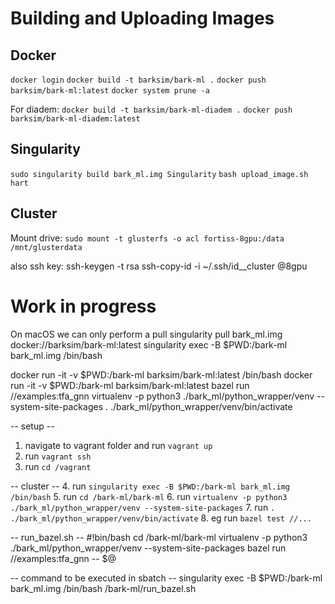 # Building and Uploading Images

## Docker
`docker login`
`docker build -t barksim/bark-ml .`
`docker push barksim/bark-ml:latest`
`docker system prune -a`

For diadem:
`docker build -t barksim/bark-ml-diadem .`
`docker push barksim/bark-ml-diadem:latest`


## Singularity
`sudo singularity build bark_ml.img Singularity`
`bash upload_image.sh hart`

## Cluster
Mount drive:
`sudo mount -t glusterfs -o acl fortiss-8gpu:/data /mnt/glusterdata`

also ssh key:
ssh-keygen -t rsa
ssh-copy-id -i ~/.ssh/id_<user>_cluster <user>@8gpu


# Work in progress
On macOS we can only perform a pull
singularity pull bark_ml.img docker://barksim/bark-ml:latest
singularity exec -B $PWD:/bark-ml bark_ml.img /bin/bash

docker run -it -v $PWD:/bark-ml barksim/bark-ml:latest /bin/bash
docker run -it -v $PWD:/bark-ml barksim/bark-ml:latest bazel run //examples:tfa_gnn
virtualenv -p python3 ./bark_ml/python_wrapper/venv --system-site-packages
. ./bark_ml/python_wrapper/venv/bin/activate


-- setup --
1. navigate to vagrant folder and run `vagrant up`
2. run `vagrant ssh`
3. run `cd /vagrant`

-- cluster --
4. run `singularity exec -B $PWD:/bark-ml bark_ml.img /bin/bash`
5. run  `cd /bark-ml/bark-ml`
6. run `virtualenv -p python3 ./bark_ml/python_wrapper/venv --system-site-packages`
7. run `. ./bark_ml/python_wrapper/venv/bin/activate`
8. eg run `bazel test //...`

-- run_bazel.sh --
#!bin/bash
cd /bark-ml/bark-ml
virtualenv -p python3 ./bark_ml/python_wrapper/venv --system-site-packages
bazel run //examples:tfa_gnn -- $@

-- command to be executed in sbatch --
singularity exec -B $PWD:/bark-ml bark_ml.img /bin/bash /bark-ml/run_bazel.sh
